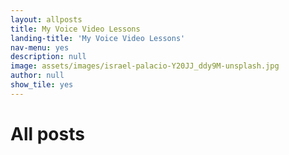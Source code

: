 ```yaml
---
layout: allposts
title: My Voice Video Lessons
landing-title: 'My Voice Video Lessons'
nav-menu: yes
description: null
image: assets/images/israel-palacio-Y20JJ_ddy9M-unsplash.jpg
author: null
show_tile: yes
---
```


<h1>All posts</h1>
